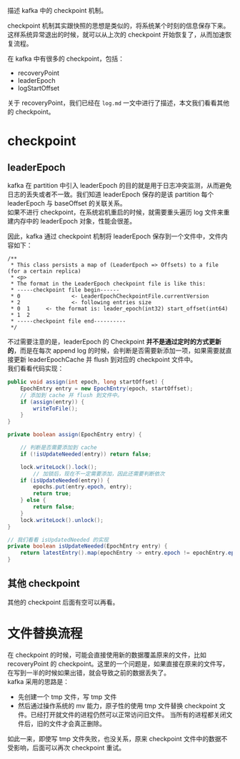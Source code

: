 描述 kafka 中的 checkpoint 机制。

checkpoint 机制其实跟快照的思想是类似的，将系统某个时刻的信息保存下来。这样系统异常退出的时候，就可以从上次的 checkpoint 开始恢复了，从而加速恢复流程。

在 kafka 中有很多的 checkpoint，包括：
- recoveryPoint
- leaderEpoch
- logStartOffset

关于 recoveryPoint，我们已经在 `log.md` 一文中进行了描述，本文我们看看其他的 checkpoint。

# checkpoint

## leaderEpoch

kafka 在 partition 中引入 leaderEpoch 的目的就是用于日志冲突监测，从而避免日志的丢失或者不一致。我们知道 leaderEpoch 保存的是该 partition 每个 leaderEpoch 与 baseOffset 的关联关系。<br>
如果不进行 checkpoint，在系统宕机重启的时候，就需要重头遍历 log 文件来重建内存中的 leaderEpoch 对象，性能会很差。

因此，kafka 通过 checkpoint 机制将 leaderEpoch 保存到一个文件中，文件内容如下：

```text
/**
 * This class persists a map of (LeaderEpoch => Offsets) to a file (for a certain replica)
 * <p>
 * The format in the LeaderEpoch checkpoint file is like this:
 * -----checkpoint file begin------
 * 0                <- LeaderEpochCheckpointFile.currentVersion
 * 2                <- following entries size
 * 0  1     <- the format is: leader_epoch(int32) start_offset(int64)
 * 1  2
 * -----checkpoint file end----------
 */
```

不过需要注意的是，leaderEpoch 的 Checkpoint **并不是通过定时的方式更新的**，而是在每次 append log 的时候，会判断是否需要新添加一项，如果需要就直接更新 leaderEpochCache 并 flush 到对应的 checkpoint 文件中。<br>
我们看看代码实现：

```java
public void assign(int epoch, long startOffset) {
    EpochEntry entry = new EpochEntry(epoch, startOffset);
    // 添加到 cache 并 flush 到文件中。
    if (assign(entry)) {
        writeToFile();
    }
}

private boolean assign(EpochEntry entry) {

    // 判断是否需要添加到 cache
    if (!isUpdateNeeded(entry)) return false;

    lock.writeLock().lock();
        // 加锁后，现在不一定需要添加，因此还需要判断依次
    if (isUpdateNeeded(entry)) {
        epochs.put(entry.epoch, entry);
        return true;
    } else {
        return false;
    }
    lock.writeLock().unlock();
}

// 我们看看 isUpdatedNeeded 的实现
private boolean isUpdateNeeded(EpochEntry entry) {
    return latestEntry().map(epochEntry -> entry.epoch != epochEntry.epoch || entry.startOffset < epochEntry.startOffset).orElse(true);
}
```

## 其他 checkpoint

其他的 checkpoint 后面有空可以再看。

# 文件替换流程

在 checkpoint 的时候，可能会直接使用新的数据覆盖原来的文件，比如 recoveryPoint 的 checkpoint。这里的一个问题是，如果直接在原来的文件写，在写到一半的时候如果出错，就会导致之前的数据丢失了。<br>
kafka 采用的思路是：

- 先创建一个 tmp 文件，写 tmp 文件
- 然后通过操作系统的 mv 能力，原子性的使用 tmp 文件替换 checkpoint 文件。已经打开就文件的进程仍然可以正常访问旧文件。
当所有的进程都关闭文件后，旧的文件才会真正删除。

如此一来，即使写 tmp 文件失败，也没关系，原来 checkpoint 文件中的数据不受影响，后面可以再次 checkpoint 重试。